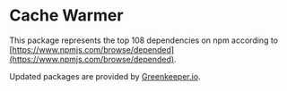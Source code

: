 # Cache Warmer

This package represents the top 108 dependencies on npm according to [https://www.npmjs.com/browse/depended](https://www.npmjs.com/browse/depended).

Updated packages are provided by [Greenkeeper.io](https://greenkeeper.io/).

